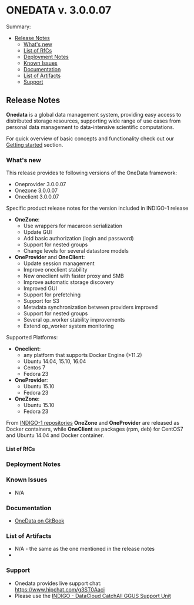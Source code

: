 # ONEDATA v. 3.0.0.07

Summary:
* [Release Notes](#id1)
  * [What's new](#id2)
  * [List of RfCs](#id3)
  * [Deployment Notes](#id4)
  * [Known Issues](#id5)
  * [Documentation](#id6)
  * [List of Artifacts](#id7)
  * [Support](#id8)


<a id="id1"></a>
## Release Notes

**Onedata** is a global data management system, providing easy access to distributed storage resources, supporting wide range of use cases from personal data management to data-intensive scientific computations.

For quick overview of basic concepts and functionality check out our [Getting started](https://indigo-dc.gitbooks.io/onedata-documentation/content/doc/getting_started/what_is_onedata.html) section.
<a id="id2"></a>

### What's new
This release provides te following versions of the OneData framework:
* Oneprovider 3.0.0.07
* Onezone 3.0.0.07
* Oneclient 3.0.0.07

Specific product release notes for the version included in INDIGO-1 release 
* **OneZone**:
  * Use wrappers for macaroon serialization
  * Update GUI
  * Add basic authorization (login and password)
  * Support for nested groups
  * Change levels for several datastore models
* **OneProvider** and **OneClient**:
  *  Update session management
  *  Improve oneclient stability
  *  New oneclient with faster proxy and SMB
  *  Improve automatic storage discovery
  *  Improved GUI
  *  Support for prefetching
  *  Support for S3
  *  Metadata synchronization between providers improved
  *  Support for nested groups
  *  Several op_worker stability improvements
  *  Extend op_worker system monitoring

Supported Platforms:
* **Oneclient**:
  * any platform that supports Docker Engine (>11.2)
  * Ubuntu 14.04, 15.10, 16.04
  * Centos 7
  * Fedora 23
* **OneProvider**:
  * Ubuntu 15.10
  * Fedora 23
* **OneZone**:
  * Ubuntu 15.10
  * Fedora 23

From [INDIGO-1 repositories](http://repo.indigo-datacloud.eu) **OneZone** and **OneProvider** are released as Docker containers, while **OneClient** as packages (rpm, deb) for CentOS7 and Ubuntu 14.04 and Docker container.

<a id="id3"></a>
#### List of RfCs 

<a id="id4"></a>
### Deployment Notes

<a id="id5"></a>
### Known Issues

* N/A

<a id="id6"></a>
### Documentation

* [OneData on GitBook](https://www.gitbook.com/book/indigo-dc/onedata-documentation-indigo-dc/welcome)

<a id="id7"></a>
### List of Artifacts

* N/A - the same as the one mentioned in the release notes
* 
<a id="id8"></a>
### Support

* Onedata provides live support chat: https://www.hipchat.com/g3ST0Aaci
* Please use the [INDIGO - DataCloud CatchAll GGUS Support Unit](
https://wiki.egi.eu/wiki/GGUS:INDIGO_DataCloud_Catch-all_FAQ)